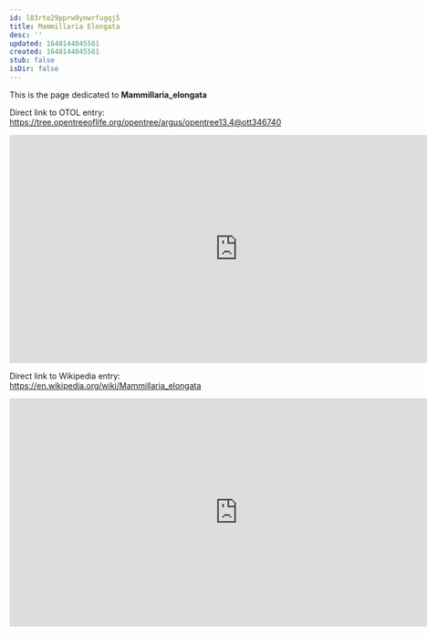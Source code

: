 ```yaml
---
id: l83rte29pprw9ynwrfugqj5
title: Mammillaria Elongata
desc: ''
updated: 1648144045581
created: 1648144045581
stub: false
isDir: false
---
```

This is the page dedicated to **Mammillaria_elongata**


Direct link to OTOL entry: https://tree.opentreeoflife.org/opentree/argus/opentree13.4@ott346740



<html>
    <body>
    <iframe src="https://tree.opentreeoflife.org/opentree/argus/opentree13.4@ott346740"
    width="800" height="400" frameborder="0" allowfullscreen> </iframe>
    </body>
</html>
    


Direct link to Wikipedia entry: https://en.wikipedia.org/wiki/Mammillaria_elongata



<html>
    <body>
    <iframe src="https://en.wikipedia.org/wiki/Mammillaria_elongata"
    width="800" height="400" frameborder="0" allowfullscreen> </iframe>
    </body>
</html>
    
